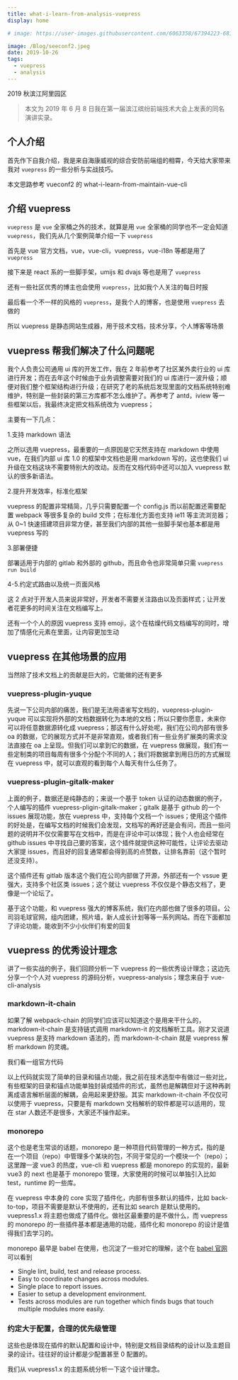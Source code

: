 ```yaml
---
title: what-i-learn-from-analysis-vuepress
display: home

# image: https://user-images.githubusercontent.com/6063358/67394223-681c4380-f5d6-11e9-92b6-a9463b1ce81a.png

image: /Blog/seeconf2.jpeg
date: 2019-10-26
tags:
  - vuepress
  - analysis
---
```


2019 秋滨江阿里园区

> 本文为 2019 年 6 月 8 日我在第一届滨江缤纷前端技术大会上发表的同名演讲实录。

## 个人介绍

首先作下自我介绍，我是来自海康威视的综合安防前端组的相霄，今天给大家带来我对 `vuepress` 的一些分析与实战技巧。

本文思路参考 vueconf2 的 what-i-learn-from-maintain-vue-cli

## 介绍 vuepress

`vuepress` 是 `vue` 全家桶之外的技术，就算是用 `vue` 全家桶的同学也不一定会知道 `vuepress`，我们先从几个案例简单介绍一下 `vuepress`

首先是 vue 官方文档，vue，vue-cli，vuepress，vue-i18n 等都是用了`vuepress`

接下来是 react 系的一些脚手架，umijs 和 dvajs 等也是用了 `vuepress`

还有一些社区优秀的博主也会使用 `vuepress`，比如我个人关注的每日时报

最后看一个不一样的风格的 `vuepress`，是我个人的博客，也是使用 `vuepress` 去做的

所以 vuepress 是静态网站生成器，用于技术文档，技术分享，个人博客等场景

## vuepress 帮我们解决了什么问题呢

我个人负责公司通用 ui 库的开发工作，我在 2 年前参考了社区某外卖行业的 ui 库进行开发；而在去年这个时候由于业务调整需要对我们的 ui 库进行一波升级；顺便对我们整个框架结构进行升级；在研究了老的系统后发现里面的文档系统特别难维护，特别是一些封装的第三方库都不怎么维护了。再参考了 antd，iview 等一些框架以后，我最终决定把文档系统改为 vuepress；

主要有一下几点：

1.支持 markdown 语法

之所以选用 vuepress，最重要的一点原因是它天然支持在 markdown 中使用 vue，在我们内部 ui 库 1.0 的框架中文档也是用 markdown 写的，这也使我们 ui 升级在文档这块不需要特别大的改动。反而在文档代码中还可以加入 vuepress 默认的很多新语法。

2.提升开发效率，标准化框架

vuepress 的配置非常精简，几乎只需要配置一个 config.js 而以前配置还需要配置 webpack 等很多复杂的 build 文件；在标准化方面也支持 ie11 等主流浏览器；从 0~1 快速搭建项目非常方便，甚至我们内部的其他一些脚手架也基本都是用 vuepress 写的

3.部署便捷

部署适用于内部的 gitlab 和外部的 github，而且命令也非常简单只需 `vuepress run build`

4-5.约定式路由以及统一页面风格

这 2 点对于开发人员来说非常好，开发者不需要关注路由以及页面样式；让开发者花更多的时间关注在文档编写上。

还有一个个人的原因 vuepress 支持 emoji，这个在枯燥代码文档编写的同时，增加了情感化元素在里面，让内容更加生动

## vuepress 在其他场景的应用

当然除了技术文档上的贡献是巨大的，它能做的还有更多

### vuepress-plugin-yuque

先说一下公司内部的痛苦，我们是无法用语雀写文档的，vuepress-plugin-yuque 可以实现将外部的文档数据转化为本地的文档；所以只要你愿意，未来你可以将任意数据源转化成 vuepress；那这有什么好处呢，我们在公司内部有很多 oa 的数据，它的展现方式并不是非常直观，或者我们有一些业务扩展类的需求没法直接在 oa 上呈现。但我们可以拿到它的数据，在 vuepress 做展现，我们有一些定制类的项目每周有很多个分配个不同的人；我们将数据拿到用日历的方式展现在 vuepress 中，就可以直观的看到每个人每天有什么任务了。

### vuepress-plugin-gitalk-maker

上面的例子，数据还是纯静态的；来说一个基于 token 认证的动态数据的例子，个人编写的插件 vuepress-pligin-gitalk-maker；gitalk 是基于 github 的一个 issues 展现功能，放在 vuepress 中，支持每个文档一个 issues；使用这个插件的好处是，在编写文档的时候我们会发现，文档写的再好还是会有问，而且一些问题的说明并不仅仅需要写在文档中，而是在评论中可以体现；我个人也会经常在 github issues 中寻找自己要的答案，这个插件就提供这种可能性，让评论去驱动大家提 issues，而且好的回复通常都会得到高的点赞数，让排名靠前（这个暂时还没支持）。

这个插件还有 gitlab 版本这个我们在公司内部做了开源，外部还有一个 vssue 更强大，支持多个社区类 issues；这个就让 vuepress 不仅仅是个静态文档了，更像是一个论坛了。

基于这个功能，和 vuepress 强大的博客系统，我们在内部也做了很多的项目。公司羽毛球官网，组内团建，照片墙，新人成长计划等等一系列网站。而在下面都加了评论功能，能收到不少小伙伴们有爱的回复

## vuepress 的优秀设计理念

讲了一些实战的例子，我们回顾分析一下 vuepress 的一些优秀设计理念；这边先分享一个个人对 vuepress 的源码分析，vuepress-analysis；理念来自于 vue-cli-analysis

### markdown-it-chain

如果了解 webpack-chain 的同学们应该可以知道这个是用来干什么的，markdown-it-chain 是支持链式调用 markdown-it 的文档解析工具。刚才又说道 vuepress 是支持 markdown 语法的，而 markdown-it-chain 就是 vuepress 解析 markdown 的灵魂。

我们看一组官方代码

以上代码就实现了简单的目录和锚点功能，我之前在技术选型中有做过一些对比，有些框架的目录和锚点功能单独封装成插件的形式，虽然也是解耦但对于这种再剥离成语言解析层面的解耦，会用起来更舒服。其实 markdown-it-chain 不仅仅可以使用于 vuepress，只要是有 markdown 文档解析的软件都是可以适用的，现在 star 人数还不是很多，大家还不操作起来。

### monorepo

这个也是老生常谈的话题，monorepo 是一种项目代码管理的一种方式，指的是在一个项目（repo）中管理多个某块的包，不同于常见的一个模块一个（repo）；这里蹭一波 vue3 的热度，vue-cli 和 vuepress 都是 monorepo 的实现的，最新 vue3 的 next 也是基于 monorepo 管理，大家使用的时候可以单独引入比如 test，runtime 的一些库。

在 vuepress 中本身的 core 实现了插件化，内部有很多默认的插件，比如 back-to-top，项目不需要是默认不使用的，还有比如 search 是默认使用的。vuepress1.x 将主题也做成了插件化。做社区最重要的是不做什么，而 vuepress 的 monorepo 的一些插件基本都是通用的功能，插件化和 monorepo 的设计是值得我们去学习的。

monorepo 最早是 babel 在使用，也沉淀了一些对它的理解，这个在 [babel 官网](https://github.com/babel/babel/blob/master/doc/design/monorepo.md#why-is-babel-a-monorepo) 可以看到

- Single lint, build, test and release process.
- Easy to coordinate changes across modules.
- Single place to report issues.
- Easier to setup a development environment.
- Tests across modules are run together which finds bugs that touch multiple modules more easily.

### 约定大于配置，合理的优先级管理

这些也是体现在插件的默认配置和设计中，特别是文档目录结构的设计以及主题目录的设计。往往好的设计都是少配置甚至 0 配置的。

我们从 vuepress1.x 的主题系统分析一下这个设计理念。
